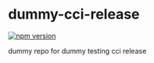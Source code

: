 # dummy-cci-release

[![npm version](https://img.shields.io/badge/%40nui%2Fdummy--cci--release-20.0.0-blue.svg)](https://artifactory.corp.adobe.com/artifactory/npm-nui-release/@nui/dummy-cci-release/-/@nui/dummy-cci-release-20.0.0.tgz)


dummy repo for dummy testing cci release
